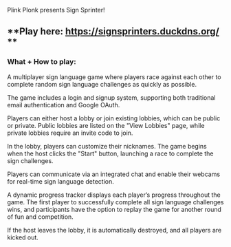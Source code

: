 Plink Plonk presents Sign Sprinter!

## **Play here: https://signsprinters.duckdns.org/ **

### What + How to play:
A multiplayer sign language game where players race against each other to complete random sign language challenges as quickly as possible.

The game includes a login and signup system, supporting both traditional email authentication and Google OAuth.

Players can either host a lobby or join existing lobbies, which can be public or private. Public lobbies are listed on the "View Lobbies" page, while private lobbies require an invite code to join.

In the lobby, players can customize their nicknames.
The game begins when the host clicks the "Start" button, launching a race to complete the sign challenges.

Players can communicate via an integrated chat and enable their webcams for real-time sign language detection.

A dynamic progress tracker displays each player’s progress throughout the game.
The first player to successfully complete all sign language challenges wins, and participants have the option to replay the game for another round of fun and competition.

If the host leaves the lobby, it is automatically destroyed, and all players are kicked out. 
